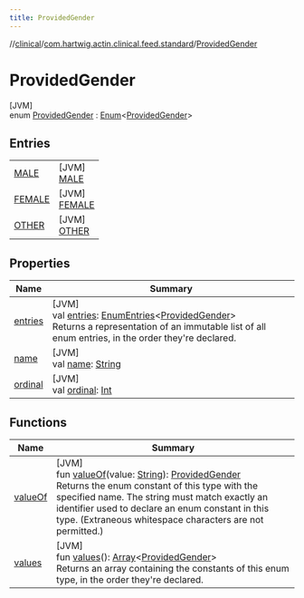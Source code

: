 ```yaml
---
title: ProvidedGender
---
```

//[clinical](../../../index.html)/[com.hartwig.actin.clinical.feed.standard](../index.html)/[ProvidedGender](index.html)



# ProvidedGender



[JVM]\
enum [ProvidedGender](index.html) : [Enum](https://kotlinlang.org/api/latest/jvm/stdlib/kotlin/-enum/index.html)&lt;[ProvidedGender](index.html)&gt;



## Entries


| | |
|---|---|
| [MALE](-m-a-l-e/index.html) | [JVM]<br>[MALE](-m-a-l-e/index.html) |
| [FEMALE](-f-e-m-a-l-e/index.html) | [JVM]<br>[FEMALE](-f-e-m-a-l-e/index.html) |
| [OTHER](-o-t-h-e-r/index.html) | [JVM]<br>[OTHER](-o-t-h-e-r/index.html) |


## Properties


| Name | Summary |
|---|---|
| [entries](entries.html) | [JVM]<br>val [entries](entries.html): [EnumEntries](https://kotlinlang.org/api/latest/jvm/stdlib/kotlin.enums/-enum-entries/index.html)&lt;[ProvidedGender](index.html)&gt;<br>Returns a representation of an immutable list of all enum entries, in the order they're declared. |
| [name](../-provided-lab-unit/-n-o-n-e/index.html#-372974862%2FProperties%2F1757943785) | [JVM]<br>val [name](../-provided-lab-unit/-n-o-n-e/index.html#-372974862%2FProperties%2F1757943785): [String](https://kotlinlang.org/api/latest/jvm/stdlib/kotlin/-string/index.html) |
| [ordinal](../-provided-lab-unit/-n-o-n-e/index.html#-739389684%2FProperties%2F1757943785) | [JVM]<br>val [ordinal](../-provided-lab-unit/-n-o-n-e/index.html#-739389684%2FProperties%2F1757943785): [Int](https://kotlinlang.org/api/latest/jvm/stdlib/kotlin/-int/index.html) |


## Functions


| Name | Summary |
|---|---|
| [valueOf](value-of.html) | [JVM]<br>fun [valueOf](value-of.html)(value: [String](https://kotlinlang.org/api/latest/jvm/stdlib/kotlin/-string/index.html)): [ProvidedGender](index.html)<br>Returns the enum constant of this type with the specified name. The string must match exactly an identifier used to declare an enum constant in this type. (Extraneous whitespace characters are not permitted.) |
| [values](values.html) | [JVM]<br>fun [values](values.html)(): [Array](https://kotlinlang.org/api/latest/jvm/stdlib/kotlin/-array/index.html)&lt;[ProvidedGender](index.html)&gt;<br>Returns an array containing the constants of this enum type, in the order they're declared. |

